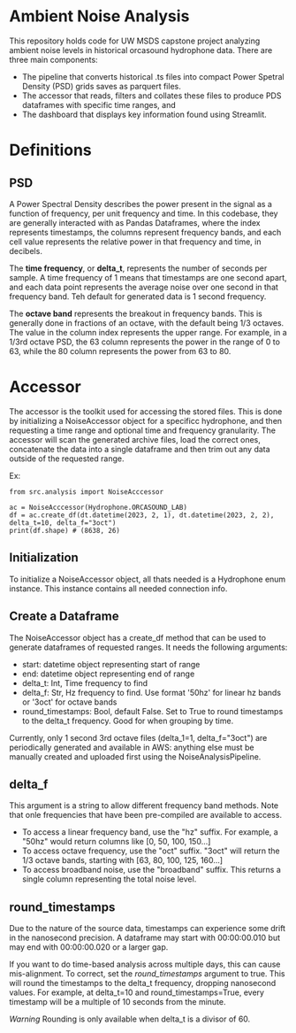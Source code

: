 # Ambient Noise Analysis

This repository holds code for UW MSDS capstone project analyzing ambient noise levels in historical orcasound hydrophone data. There are three main components:

- The pipeline that converts historical .ts files into compact Power Spetral Density (PSD) grids saves as parquert files.
- The accessor that reads, filters and collates these files to produce PDS dataframes with specific time ranges, and
- The dashboard that displays key information found using Streamlit.

# Definitions

## PSD

A Power Spectral Density describes the power present in the signal as a function of frequency, per unit frequency and time. In this codebase, they are generally interacted with as Pandas Dataframes, where the index represents timestamps, the columns represent frequency bands, and each cell value represents the relative power in that frequency and time, in decibels.

The **time frequency**, or **delta_t**, represents the number of seconds per sample. A time frequency of 1 means that timestamps are one second apart, and each data point represents the average noise over one second in that frequency band. Teh default for generated data is 1 second frequency.

The **octave band** represents the breakout in frequency bands. This is generally done in fractions of an octave, with the default being 1/3 octaves. The value in the column index represents the upper range. For example, in a 1/3rd octave PSD, the 63 column represents the power in the range of 0 to 63, while the 80 column represents the power from 63 to 80.

# Accessor

The accessor is the toolkit used for accessing the stored files. This is done by initializing a NoiseAccessor object for a specificc hydrophone, and then requesting a time range and optional time and frequency granularity. The accessor will scan the generated archive files, load the correct ones, concatenate the data into a single dataframe and then trim out any data outside of the requested range.

Ex:

```
from src.analysis import NoiseAcccessor

ac = NoiseAcccessor(Hydrophone.ORCASOUND_LAB)
df = ac.create_df(dt.datetime(2023, 2, 1), dt.datetime(2023, 2, 2), delta_t=10, delta_f="3oct")
print(df.shape) # (8638, 26)
```

## Initialization

To initialize a NoiseAccessor object, all thats needed is a Hydrophone enum instance. This instance contains all needed connection info.

## Create a Dataframe

The NoiseAccessor object has a create_df method that can be used to generate dataframes of requested ranges. It needs the following arguments:

- start: datetime object representing start of range
- end: datetime object representing end of range
- delta_t: Int, Time frequency to find
- delta_f: Str, Hz frequency to find. Use format '50hz' for linear hz bands or '3oct' for octave bands
- round_timestamps: Bool, default False. Set to True to round timestamps to the delta_t frequency. Good for when grouping by time.

Currently, only 1 second 3rd octave files (delta_1=1, delta_f="3oct") are periodically generated and available in AWS: anything else must be manually created and uploaded first using the NoiseAnalysisPipeline.

## delta_f

This argument is a string to allow different frequency band methods. Note that onle frequencies that have been pre-compiled are available to access.

- To access a linear frequency band, use the "hz" suffix. For example, a "50hz" would return columns like [0, 50, 100, 150...]
- To access octave frequency, use the "oct" suffix. "3oct" will return the 1/3 octave bands, starting with [63, 80, 100, 125, 160...]
- To access broadband noise, use the "broadband" suffix. This returns a single column representing the total noise level.

## round_timestamps

Due to the nature of the source data, timestamps can experience some drift in the nanosecond precision. A dataframe may start with 00:00:00.010 but may end with 00:00:00.020 or a larger gap.

If you want to do time-based analysis across multiple days, this can cause mis-alignment. To correct, set the _round_timestamps_ argument to true. This will round the timestamps to the delta_t frequency, dropping nanosecond values. For example, at delta_t=10 and round_timestamps=True, every timestamp will be a multiple of 10 seconds from the minute.

_*Warning*_ Rounding is only available when delta_t is a divisor of 60.

